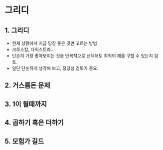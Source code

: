 # 그리디
## 1. 그리디
- 현재 상황에서 지금 당장 좋은 것만 고르는 방법
- 크루스칼, 다익스트라..
- 단순히 가장 좋아보이는 것을 반복적으로 선택해도 최적의 해를 구할 수 있는지 검토.
- 일단 단순하게 생각해 보고, 정당성 검토가 중요.
## 2. 거스름돈 문제

## 3. 1이 될때까지

## 4. 곱하기 혹은 더하기

## 5. 모험가 길드